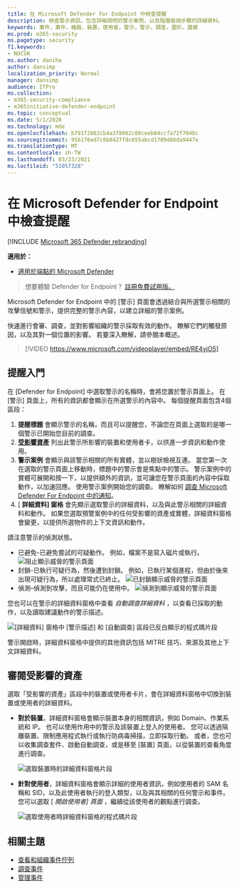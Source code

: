 ```yaml
---
title: 在 Microsoft Defender for Endpoint 中檢查提醒
description: 檢查警示資訊，包含詳細說明的警示案例，以及階層每個步驟的詳細資料。
keywords: 事件，事件，機器，裝置，使用者，警示，警示，調查，圖形，證據
ms.prod: m365-security
ms.pagetype: security
f1.keywords:
- NOCSH
ms.author: daniha
author: dansimp
localization_priority: Normal
manager: dansimp
audience: ITPro
ms.collection:
- m365-security-compliance
- m365initiative-defender-endpoint
ms.topic: conceptual
ms.date: 5/1/2020
ms.technology: mde
ms.openlocfilehash: b791f2b62cb4a3f8062c80ceeb04ccfa72f704bc
ms.sourcegitcommit: 956176ed7c8b8427fdc655abcd1709d86da9447e
ms.translationtype: MT
ms.contentlocale: zh-TW
ms.lasthandoff: 03/23/2021
ms.locfileid: "51057328"
---
```

# <a name="review-alerts-in-microsoft-defender-for-endpoint"></a>在 Microsoft Defender for Endpoint 中檢查提醒

[!INCLUDE [Microsoft 365 Defender rebranding](../../includes/microsoft-defender.md)]


**適用於：**
- [適用於端點的 Microsoft Defender](https://go.microsoft.com/fwlink/?linkid=2154037)

>想要體驗 Defender for Endpoint？ [註冊免費試用版。](https://www.microsoft.com/microsoft-365/windows/microsoft-defender-atp?ocid=docs-wdatp-managealerts-abovefoldlink)

Microsoft Defender for Endpoint 中的 [警示] 頁面會透過結合與所選警示相關的攻擊信號和警示，提供完整的警示內容，以建立詳細的警示案例。

快速進行會審、調查，並對影響組織的警示採取有效的動作。 瞭解它們的觸發原因，以及其對一個位置的影響。 若要深入瞭解，請參閱本概述。

> [!VIDEO https://www.microsoft.com/videoplayer/embed/RE4yiO5]

## <a name="getting-started-with-an-alert"></a>提醒入門

在 [Defender for Endpoint] 中選取警示的名稱時，會將您置於警示頁面上。 在 [警示] 頁面上，所有的資訊都會顯示在所選警示的內容中。 每個提醒頁面包含4個區段：

1. **提醒標題** 會顯示警示的名稱，而且可以提醒您，不論您在頁面上選取的是哪一個警示已開始您目前的調查。
2. [**受影響資產**](#review-affected-assets) 列出此警示所影響的裝置和使用者卡，以供進一步資訊和動作使用。
3. **警示案例** 會顯示與該警示相關的所有實體，並以樹狀檢視互連。 當您第一次在選取的警示頁面上移動時，標題中的警示會是焦點中的警示。 警示案例中的實體可展開和按一下，以提供額外的資訊，並可讓您在警示頁面的內容中採取動作，以加速回應。 使用警示案例開始您的調查。 瞭解如何 [調查 Microsoft Defender For Endpoint 中的通知](https://docs.microsoft.com/microsoft-365/security/defender-endpoint/investigate-alerts)。
4. [ **詳細資料] 窗格** 會先顯示選取警示的詳細資料，以及與此警示相關的詳細資料和動作。 如果您選取預警案例中的任何受影響的資產或實體，詳細資料窗格會變更，以提供所選物件的上下文資訊和動作。

請注意警示的偵測狀態。 
- 已避免-已避免嘗試的可疑動作。 例如，檔案不是寫入磁片或執行。
![阻止顯示威脅的警示頁面](images/detstat-prevented.png)
- 封鎖-已執行可疑行為，然後遭到封鎖。 例如，已執行某個進程，但由於後來出現可疑行為，所以處理常式已終止。
![已封鎖顯示威脅的警示頁面](images/detstat-blocked.png)
- 偵測–偵測到攻擊，而且可能仍在使用中。
![偵測到顯示威脅的警示頁面](images/detstat-detected.png)




您也可以在警示的詳細資料窗格中查看 *自動調查詳細資料* ，以查看已採取的動作，以及讀取建議動作的警示描述。

![[詳細資料] 窗格中 [警示描述] 和 [自動調查] 區段已反白顯示的程式碼片段](images/alert-air-and-alert-description.png)

警示開啟時，詳細資料窗格中提供的其他資訊包括 MITRE 技巧、來源及其他上下文詳細資料。




## <a name="review-affected-assets"></a>審閱受影響的資產

選取「受影響的資產」區段中的裝置或使用者卡片，會在詳細資料窗格中切換到裝置或使用者的詳細資料。

- **對於裝置**，詳細資料窗格會顯示裝置本身的相關資訊，例如 Domain、作業系統和 IP。 也可以使用作用中的警示及該裝置上登入的使用者。 您可以透過隔離裝置、限制應用程式執行或執行防病毒掃描，立即採取行動。 或者，您也可以收集調查套件、啟動自動調查，或是移至 [裝置] 頁面，以從裝置的查看角度進行調查。

   ![選取裝置時的詳細資料窗格片段](images/device-page-details.png)

- **針對使用者**，詳細資料窗格會顯示詳細的使用者資訊，例如使用者的 SAM 名稱和 SID，以及此使用者執行的登入類型，以及與其相關的任何警示和事件。 您可以選取 [ *開啟使用者] 頁面* ，繼續從該使用者的觀點進行調查。

   ![選取使用者時詳細資料窗格的程式碼片段](images/user-page-details.png)


## <a name="related-topics"></a>相關主題

- [查看和組織事件佇列](view-incidents-queue.md)
- [調查事件](investigate-incidents.md)
- [管理事件](manage-incidents.md)
